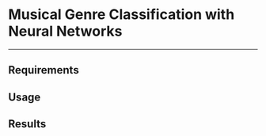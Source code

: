 # Musical Genre Classification with Neural Networks

------------
## Requirements


## Usage


## Results